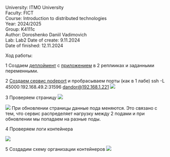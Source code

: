 University: ITMO University  
Faculty: FICT  
Course: Introduction to distributed technologies  
Year: 2024/2025  
Group: K4111c  
Author: Doroshenko Daniil Vadimovich  
Lab: Lab2 
Date of create: 9.11.2024  
Date of finished: 12.11.2024  

Ход работы:

1 Создаем [деплоймент](https://github.com/Dandor1304/k8s-labs/blob/develop/lab2/lab2/itdt-deployments.yaml) с [приложением](https://hub.docker.com/r/ifilyaninitmo/itdt-contained-frontend) в 2 реплииках и заданными переменными.

2 [Создаем сервис nodeport](https://github.com/Dandor1304/k8s-labs/blob/develop/lab2/lab2/itdt-nodeport.yaml) и пробрасываем порты (как в 1 лабе)
ssh -L 45000:192.168.49.2:31596 dandor@192.168.1.221
![](https://github.com/Dandor1304/k8s-labs/blob/develop/lab2/lab2/Pasted%20image%2020241111215301.png)

3 Проверяем страницу
![](https://github.com/Dandor1304/k8s-labs/blob/develop/lab2/lab2/Pasted%20image%2020241111215410.png)

![](https://github.com/Dandor1304/k8s-labs/blob/develop/lab2/lab2/Pasted%20image%2020241111215442.png)
При обновлении страницы данные пода меняются. Это связано с тем, что сервис распределяет нагрузку между 2 подами и при обновлении мы попадаем на разные поды.

4 Проверяем логи контейнера

![](https://github.com/Dandor1304/k8s-labs/blob/develop/lab2/lab2/Pasted%20image%2020241111215752.png)

5 Создадим схему организации контейнеров 
![](https://github.com/Dandor1304/k8s-labs/blob/develop/lab2/lab2/Диаграмма%20без%20названия.drawio%20(15).drawio.png)
